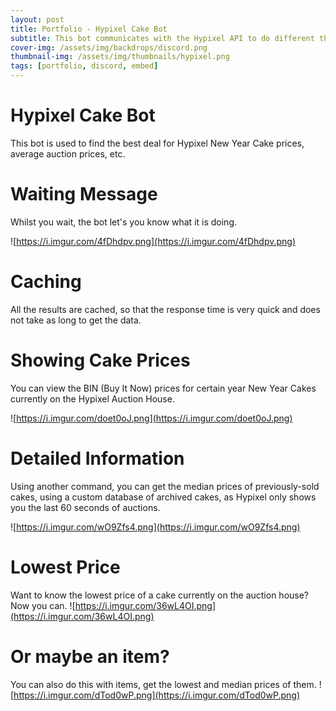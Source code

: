 ```yaml
---
layout: post
title: Portfolio - Hypixel Cake Bot
subtitle: This bot communicates with the Hypixel API to do different things with the Skyblock endpoint.
cover-img: /assets/img/backdrops/discord.png
thumbnail-img: /assets/img/thumbnails/hypixel.png
tags: [portfolio, discord, embed]
---
```

# Hypixel Cake Bot
This bot is used to find the best deal for Hypixel New Year Cake prices, average auction prices, etc.

# Waiting Message
Whilst you wait, the bot let's you know what it is doing.

![https://i.imgur.com/4fDhdpv.png](https://i.imgur.com/4fDhdpv.png)

# Caching
All the results are cached, so that the response time is very quick and does not take as long to get the data.

# Showing Cake Prices
You can view the BIN (Buy It Now) prices for certain year New Year Cakes currently on the Hypixel Auction House.

![https://i.imgur.com/doet0oJ.png](https://i.imgur.com/doet0oJ.png)

# Detailed Information
Using another command, you can get the median prices of previously-sold cakes, using a custom database of archived cakes, as Hypixel only shows you the last 60 seconds of auctions.

![https://i.imgur.com/wO9Zfs4.png](https://i.imgur.com/wO9Zfs4.png)

# Lowest Price
Want to know the lowest price of a cake currently on the auction house? Now you can.
![https://i.imgur.com/36wL4OI.png](https://i.imgur.com/36wL4OI.png)

# Or maybe an item?
You can also do this with items, get the lowest and median prices of them.
![https://i.imgur.com/dTod0wP.png](https://i.imgur.com/dTod0wP.png)
